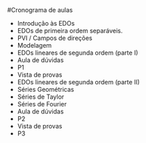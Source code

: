 #Cronograma de aulas

* Introdução às EDOs
* EDOs de primeira ordem separáveis.
* PVI / Campos de direções
* Modelagem
* EDOs lineares de segunda ordem (parte I)
* Aula de dúvidas
* P1
* Vista de provas
* EDOs lineares de segunda ordem (parte II)
* Séries Geométricas
* Séries de Taylor
* Séries de Fourier
* Aula de dúvidas
* P2
* Vista de provas
* P3
